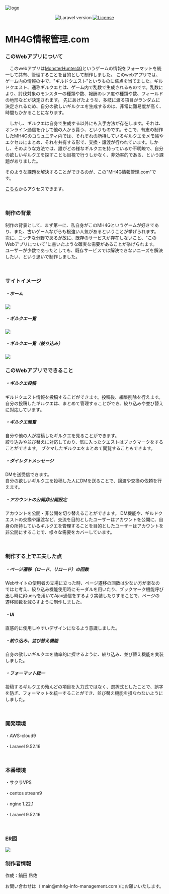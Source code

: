 <span align="center">![logo](https://github.com/Ang107/MH4GInfoManagement/assets/94608326/3ff8c446-3123-4915-b835-8bdfdb822eea)</span>
<p align="center">
<img src="https://img.shields.io/badge/Laravel-v9.52.16-green.svg" alt="Laravel version">
<a href="https://packagist.org/packages/laravel/framework"><img src="https://img.shields.io/packagist/l/laravel/framework" alt="License"></a>
</p>

# MH4G情報管理.com

### このWebアプリについて

<p>
  　このwebアプリは<a href="https://game.capcom.com/manual/MH4G/ja/">MonsterHunter4G</a>というゲームの情報をフォーマットを統一して共有、管理することを目的として制作しました。
  このwebアプリでは、ゲーム内の情報の中で、"ギルドクエスト"というものに焦点を当てました。ギルドクエスト、通称ギルクエとは、ゲーム内で乱数で生成されるものです。乱数により、討伐対象のモンスターの種類や数、報酬のレア度や種類や数、フィールドの地形などが決定されます。
 先にあげたような、多岐に渡る項目がランダムに決定されるため、自分の欲しいギルクエを生成するのは、非常に難易度が高く、時間もかかることになります。
</p>
<p>
　しかし、ギルクエは自身で生成する以外にも入手方法が存在します。それは、オンライン通信を介して他の人から貰う、というものです。そこで、有志の制作したMH4Gのコミュニティ内では、それぞれの所持しているギルクエをメモ帳やエクセルにまとめ、それを共有する形で、交換・譲渡が行われています。しかし、そのような方法では、誰がどの様なギルクエを持っているか不明瞭で、自分の欲しいギルクエを探すことも目視で行うしかなく、非効率的である、という課題がありました。
</p>
<p>
 そのような課題を解決することができるのが、この"MH4G情報管理.com"です。
</p>
<p><a href="https://mh4g-info-management.com/">こちら</a>からアクセスできます。</p>
      
 <br>
 
### 制作の背景
<p>
  制作の背景として、まず第一に、私自身がこのMH4Gというゲームが好きであり、また、古いゲームながらも根強い人気があるということが挙げられます。
 次に、ニッチな分野であるが故に、既存のサービスが存在しないこと、"このWebアプリについて"に書いたような確実な需要があることが挙げられます。
 <br>
  ユーザーが少数であったとしても、既存サービスでは解決できないニーズを解決したい、という思いで制作しました。
</p>
 <br>
 
### サイトイメージ
##### ・ホーム
<span align="center">
    <img src=https://github.com/Ang107/MH4GInfoManagement/assets/94608326/4e16f337-9ab6-4e9c-92a4-cf7f6ff05713>
</span>
<br>

##### ・ギルクエ一覧
<span align="center">
    <img src=https://github.com/Ang107/MH4GInfoManagement/assets/94608326/34c9e61a-b2b9-431c-b713-44dc3b255113>
</span>
<br>

##### ・ギルクエ一覧（絞り込み）
<span align="center">
    <img src=https://github.com/Ang107/MH4GInfoManagement/assets/94608326/fe04bdf4-b1eb-4c94-a6b1-154dffdbcdd1>
</span>
 </br>

### このWebアプリでできること


##### ・ギルクエ投稿
<p>
ギルドクエスト情報を投稿するこどができます。投稿後、編集削除を行えます。<br>
自分の投稿したギルクエは、まとめて管理することができ、絞り込みや並び替えに対応しています。</p>

##### ・ギルクエ閲覧
<p>
自分や他の人が投稿したギルクエを見ることができます。<br>
絞り込みや並び替えに対応しており、気に入ったクエストはブックマークをすることができます。
ブクマしたギルクエをまとめて閲覧することもできます。</p>

##### ・ダイレクトメッセージ
<p>
DMを送受信できます。<br>
自分の欲しいギルクエを投稿した人にDMを送ることで、譲渡や交換の依頼を行えます。
</p>

##### ・アカウントの公開非公開設定
<p>
    アカウントを公開・非公開を切り替えることができます。
    DM機能や、ギルドクエストの交換や譲渡など、交流を目的としたユーザーはアカウントを公開に、自身の所持しているギルクエを管理することを目的としたユーザーはアカウントを非公開にすることで、様々な需要をカバーしています。
</p>

 </br>

### 制作する上で工夫した点

##### ・ページ遷移（ロード、リロード）の回数

<p>Webサイトの使用者の立場に立った時、ページ遷移の回数は少ない方が楽なのではと考え、絞り込み機能使用時にモーダルを用いたり、ブックマーク機能呼び出し時にjQueryを用いてAjax通信をするよう実装したりすることで、ページの遷移回数を減らすように制作しました。</p>

##### ・UI

<p>直感的に使用しやすいデザインになるよう意識しました。</p>

##### ・絞り込み、並び替え機能

<p>自身の欲しいギルクエを効率的に探せるように、絞り込み、並び替え機能を実装しました。</p>

##### ・フォーマット統一

<p>投稿するギルクエの殆んどの項目を入力式ではなく、選択式としたことで、誤字を防ぎ、フォーマットを統一することができ、並び替え機能を損なわないようにしました。</p>



 </br>
 
### 開発環境
 
 <p>・AWS-cloud9</p>
 
 <p>・Laravel 9.52.16</p>
 
  </br>
  
### 本番環境
 
 <p>・サクラVPS</p>
 
 <p>・centos stream9</p>
 
 <p>・nginx 1.22.1</p>
    
 <p>・Laravel 9.52.16</p>
 
  </br>

### ER図

<img src="https://github.com/Ang107/MH4GInfoManagement/assets/94608326/2bdf90fe-1cd4-4f86-a907-f4bf05aa7c01" >

</br>
  
 ### 制作者情報
 
 <p>作成：鍋田 昂佑</p>
 <p>お問い合わせは（ main@mh4g-info-management.com )にお願いいたします。</p>
 
  </br>
  
